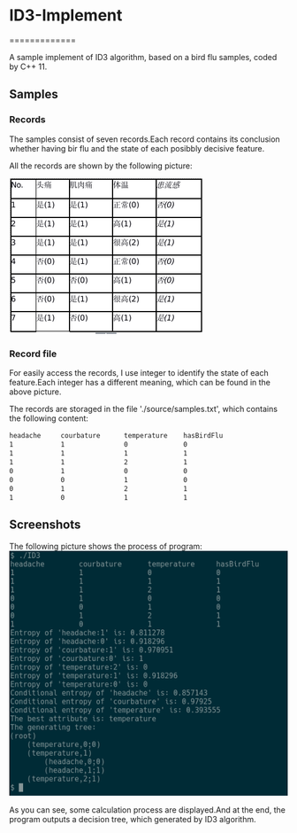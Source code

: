 # ID3-Implement
=============

A sample implement of ID3 algorithm, based on a bird flu samples, coded by C++ 11.

## Samples
### Records
The samples consist of seven records.Each record contains its conclusion whether having bir flu and the state of each posibbly decisive feature.

All the records are shown by the following picture:

![](./Screenshots/samples.png)

### Record file
For easily access the records, I use integer to identify the state of each feature.Each integer has a different meaning, which can be found in the above picture.

The records are storaged in the file './source/samples.txt', which contains the following content:
```
headache     courbature      temperature    hasBirdFlu
1            1               0              0
1            1               1              1
1            1               2              1
0            1               0              0
0            0               1              0
0            1               2              1
1            0               1              1
```

## Screenshots

The following picture shows the process of program:
![](./Screenshots/Screenshot-1.png)

As you can see, some calculation process are displayed.And at the end, the program outputs a decision tree, which generated by ID3 algorithm.
